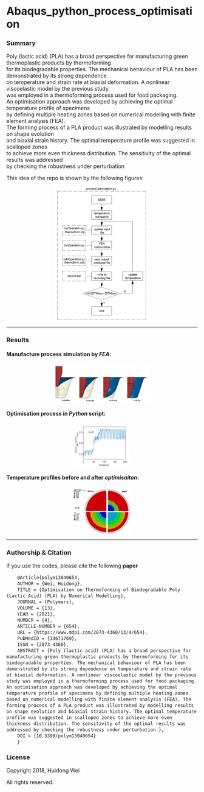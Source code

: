 # Abaqus_python_process_optimisation
### **Summary**
Poly (lactic acid) (PLA) has a broad perspective for manufacturing green thermoplastic products by thermoforming <br>
for its biodegradable properties. The mechanical behaviour of PLA has been demonstrated by its strong dependence <br>
on temperature and strain rate at biaxial deformation. A nonlinear viscoelastic model by the previous study <br>
was employed in a thermoforming process used for food packaging. <br>
An optimisation approach was developed by achieving the optimal temperature profile of specimens <br>
by defining multiple heating zones based on numerical modelling with finite element analysis (FEA). <br> 
The forming process of a PLA product was illustrated by modelling results on shape evolution <br>
and biaxial strain history. The optimal temperature profile was suggested in scalloped zones <br>
to achieve more even thickness distribution. The sensitivity of the optimal results was addressed <br>
by checking the robustness under perturbation

This idea of the repo is shown by the following figures:
<p align="center">
    <img src="/res/figures/Figure 3.png" width="50%" align="center">
</p>

---

### **Results**

#### Manufacture process simulation by **_FEA_**:

<p align="center">
    <img src="/res/figures/Figure 4.png" width="50%" align="center">
</p>

#### Optimisation process in **_Python_** script:
<p align="center">
    <img src="/res/figures/Figure 6(b).png" width="30%" align="center">
</p>

#### Temperature profiles before and after **_optimisaiton_**:
<p align="center">
    <img src="/res/figures/Figure 8(b).png" width="30%" align="center">
</p>

---

### **Authorship & Citation**
If you use the codes, please cite the following **paper**
```
	@Article{polym13040654,
	AUTHOR = {Wei, Huidong},
	TITLE = {Optimisation on Thermoforming of Biodegradable Poly (Lactic Acid) (PLA) by Numerical Modelling},
	JOURNAL = {Polymers},
	VOLUME = {13},
	YEAR = {2021},
	NUMBER = {4},
	ARTICLE-NUMBER = {654},
	URL = {https://www.mdpi.com/2073-4360/13/4/654},
	PubMedID = {33671769},
	ISSN = {2073-4360},
	ABSTRACT = {Poly (lactic acid) (PLA) has a broad perspective for manufacturing green thermoplastic products by thermoforming for its biodegradable properties. The mechanical behaviour of PLA has been demonstrated by its strong dependence on temperature and strain rate at biaxial deformation. A nonlinear viscoelastic model by the previous study was employed in a thermoforming process used for food packaging. An optimisation approach was developed by achieving the optimal temperature profile of specimens by defining multiple heating zones based on numerical modelling with finite element analysis (FEA). The forming process of a PLA product was illustrated by modelling results on shape evolution and biaxial strain history. The optimal temperature profile was suggested in scalloped zones to achieve more even thickness distribution. The sensitivity of the optimal results was addressed by checking the robustness under perturbation.},
	DOI = {10.3390/polym13040654}
	}
```

### **License**

Copyright 2018, Huidong Wei

All rights reserved.
